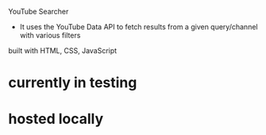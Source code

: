 YouTube Searcher
* It uses the YouTube Data API to fetch results from a given query/channel with various filters

built with HTML, CSS, JavaScript
# currently in testing
# hosted locally
